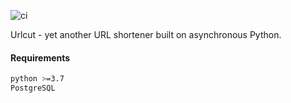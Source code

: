 ![ci](https://github.com/asteny/urlcut/actions/workflows/ci.yml/badge.svg)

Urlcut - yet another URL shortener built on asynchronous Python.

#### Requirements
```bash
python >=3.7
PostgreSQL
```
